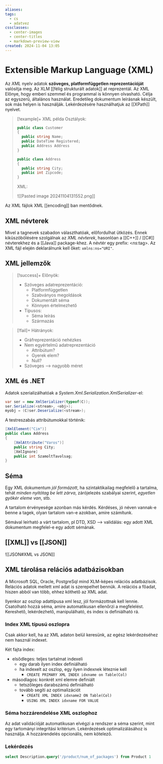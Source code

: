 ```yaml
---
aliases: 
tags:
  - cs
  - adatvez
cssclasses:
  - center-images
  - center-titles
  - markdown-preview-view
created: 2024-11-04 13:05
---
```


# Extensible Markup Language (XML)

Az *XML* nyelv adatok **szöveges, platformfüggetlen reprezentációját** valósítja meg. Az XLM [[félig strukturált adatok]] at reprezentál. Az XML Előnye, hogy emberi szemmel és programmal is könnyen olvasható. Célja az egyszerű, általános használat. Eredetileg dokumentum leírásnak készült, sok más helyen is használják. Lekérdezésére használhatjuk az [[XPath]] nyelvet.

>[!example]+ XML példa
>Osztályok:
>
>```csharp
>public class Customer
>{
>	public string Name;
>	public DateTime Registered;
>	public Address Address
>}
>
>public class Address
>{
>	public string City;
>	public int Zipcode;
>}
>```
>XML:
>
> ![[Pasted image 20241104131552.png]]

Az XML fájlok XML [[encoding]] ban mentődnek.

## XML névterek

Mivel a tagnevek szabadon választhatóak, előfordulhat ütközés. Ennek kiküszöbölésére szolgálnak az *XML névterek*, hasonlóan a [[C++]] / [[C#]] névterekhez és a [[Java]] package-khez. A névtér egy prefix: <*ns*:tag>. Az XML fájl elején deklarálnunk kell őket: `xmlns:ns="URI"`.

## XML jellemzők

>[!success]+ Előnyök:
>- Szöveges adatreprezentáció:
>	- Platformfüggetlen
>	- Szabványos megoldások
>	- Dokumentált séma
>	- Könnyen értelmezhető
>- Típusos:
>	- Séma leírás
>	- Származás

>[!fail]+ Hátrányok:
>- Gráfreprezentáció nehézkes
>- Nem egyértelmű adatreprezentáció
>	- Attribútum?
>	- Gyerek elem?
>	- Null?
>- Szöveges --> nagyobb méret

## XML és .NET

Adatok szerializálhatóak a
*System.Xml.Serialization.XmlSerializer*-el:

```csharp
var ser = new XmlSerializer(typeof(C));
ser.Serialize(<stream>, <obj>);
myobj = (C)ser.Deserialize(<stream>);
```

A testreszabás attribútumokkal történik:

```csharp
[XmlElement("Cim")]
public class Address
{
	[XmlAttribute("Varos")]
	public string City;
	[XmlIgnore]
	public int SzamoltTavolsag;
}
```

## Séma

Egy XML dokumentum *jól formázott*, ha szintaktikailag megfelelő a tartalma, tehát *minden nyitótag be lett zárva*, zárójelezés szabályai szerint, *egyetlen gyökér eleme van*, stb.

A tartalom érvényesége azonban más kérdés. Kérdéses, jó néven vannak-e benne a tagek, olyan tartalom van-e azokban, amire számítunk.

Sémával leírható a várt tartalom, pl DTD, XSD --> validálás: egy adott XML dokumentum megfelel-e egy adott sémának.


## [[XML]] vs [[JSON]]

![[JSON#XML vs JSON]]

## XML tárolása relációs adatbázisokban

A Microsoft SQL, Oracle, PostgreSql mind XLM-képes relációs adatbázisok. Relációs adatok mellett xml adat is szerepelhet bennük. A relációs a főadat, hiszen abból van több, ehhez köthető az XML adat.

Ilyenkor az oszlop adattípusa xml lesz, jól formázottnak kell lennie. Csatolható hozzá séma, amire automatikusan ellenőrzi a megfelelést. Kereshető, lekérdezhető, manipulálható, és index is definiálható rá.

### Index XML típusú oszlopra

Csak akkor kell, ha az XML adaton belül keresünk, az egész lekérdezéséhez nem használ indexet.

Két fajta index:
- elsődleges: teljes tartalmat indexeli
	- egy darab ilyen index definiálható
	- ha indexelt az oszlop, egy ilyen indexnek léteznie kell
		- `CREATE PRIMARY XML INDEX idxname on Table(Col)`
- másodlagos: konkrét xml elemre definiált
	- tetszőleges darabszámú definiálható
	- tovább segíti az optimalizációt
		- `CREATE XML INDEX idxname2 ON Table(Col)`
		- `USING XML INDEX idxname FOR VALUE`

### Séma hozzárendelése XML oszlophoz

Az adat validációját automatikusan elvégzi a rendszer a séma szerint, mint egy tartományi integritási kritérium. Lekérdezések optimalizálásához is használja. A hozzárendelés opcionális, nem kötelező.


### Lekérdezés

```sql
select Description.query('/product/num_of_packages') from Product 1

```